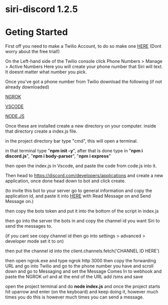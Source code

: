 # siri-discord 1.2.5

# Geting Started

First off you need to make a Twilio Account, to do so make one [HERE](https://www.twilio.com/try-twilio) (Dont worry about the free trial!)

On the Left-hand side of the Twilio console click  Phone Numbers > Manage > Active Numbers 
Here you will create your phone number that Siri will text. It doesnt matter what number you pick.

Once you've got a phone number from Twilio download the following (if not already downloaded)

[NGROK](https://ngrok.com/)

[VSCODE](https://code.visualstudio.com/)

[NODE.JS](https://nodejs.org/en/)

Once these are installed create a new directory on your computer.
inside that directory create a index.js file.</P>
in the project directory bar type "cmd", this will open a terminal.

in that terminal type "**npm init -y**", after that is done type in "**npm i discord.js**", "**npm i body-parser**", "**npm i express**"

then open the index.js in Vscode, and paste the code from code.js into it.

Then head to https://discord.com/developers/applications and create a new application, once done head down to bot and click create.

(to invite this bot to your server go to general information and copy the application id, and paste it into [HERE](https://disbotgen.zaytunhub.com/) with Read Message on and Send Message on.)

then copy the bots token and put it into the bottom of the script in index.js

then go into the server the bots in and copy the channel id you want Siri to send the messages to.

(if you cant see copy channel id then go into settings > advanced > developer mode set it to on)

then put the channel id into the client.channels.fetch('CHANNEL ID HERE')

then open ngrok.exe and type ngrok http 3000 then copy the forwarding URL and go into Twilio and go to the phone number you have and scroll down and go to Messaging and set the Message Comes In to webhook and paste the NGROK url and at the end of the URL add /sms and save

open the project terminal and do **node index.js** and once the project starts hit uparrow and enter (on the keyboard) and keep doing it, however much times you do this is however much times you can send a message.

